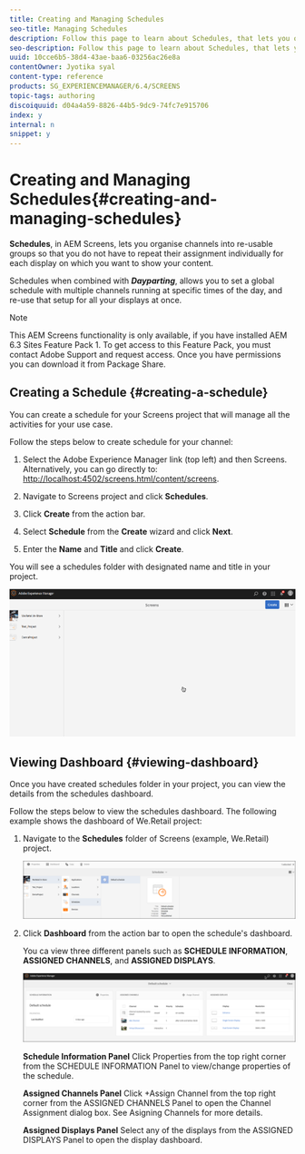 ```yaml
---
title: Creating and Managing Schedules
seo-title: Managing Schedules
description: Follow this page to learn about Schedules, that lets you organise channels into re-usable groups so that you do not have to repeat their assignment individually for each display on which you want to show your content.
seo-description: Follow this page to learn about Schedules, that lets you organise channels into re-usable groups so that you do not have to repeat their assignment individually for each display on which you want to show your content.
uuid: 10cce6b5-38d4-43ae-baa6-03256ac26e8a
contentOwner: Jyotika syal
content-type: reference
products: SG_EXPERIENCEMANAGER/6.4/SCREENS
topic-tags: authoring
discoiquuid: d04a4a59-8826-44b5-9dc9-74fc7e915706
index: y
internal: n
snippet: y
---
```


# Creating and Managing Schedules{#creating-and-managing-schedules}

**Schedules**, in AEM Screens, lets you organise channels into re-usable groups so that you do not have to repeat their assignment individually for each display on which you want to show your content.

Schedules when combined with ***Dayparting***, allows you to set a global schedule with multiple channels running at specific times of the day, and re-use that setup for all your displays at once.

>[!NOTE]
>
>This AEM Screens functionality is only available, if you have installed AEM 6.3 Sites Feature Pack 1. To get access to this Feature Pack, you must contact Adobe Support and request access. Once you have permissions you can download it from Package Share.

## Creating a Schedule {#creating-a-schedule}

You can create a schedule for your Screens project that will manage all the activities for your use case.

Follow the steps below to create schedule for your channel:

1. Select the Adobe Experience Manager link (top left) and then Screens. Alternatively, you can ﻿go directly to: [http://localhost:4502/screens.html/content/screens](http://localhost:4502/screens.html/content/screens).
1. Navigate to Screens project and click **Schedules**. 
1. Click **Create** from the action bar.
1. Select **Schedule** from the **Create** wizard and click **Next**.

1. Enter the **Name** and **Title** and click **Create**.

You will see a schedules folder with designated name and title in your project.

![](assets/chlimage_1.gif)

## Viewing Dashboard {#viewing-dashboard}

Once you have created schedules folder in your project, you can view the details from the schedules dashboard.

Follow the steps below to view the schedules dashboard. The following example shows the dashboard of We.Retail project:

1. Navigate to the **Schedules** folder of Screens (example, We.Retail) project.

   ![](assets/chlimage_1.png)

1. Click **Dashboard** from the action bar to open the schedule's dashboard.

   You ca view three different panels such as **SCHEDULE INFORMATION**, **ASSIGNED CHANNELS**, and **ASSIGNED DISPLAYS**.

   ![](assets/chlimage_1-1.png)

   **Schedule Information Panel** Click Properties from the top right corner from the SCHEDULE INFORMATION Panel to view/change properties of the schedule.

   **Assigned Channels Panel** Click +Assign Channel from the top right corner from the ASSIGNED CHANNELS Panel to open the Channel Assignment dialog box. See Asigning Channels for more details.

   **Assigned Displays Panel** Select any of the displays from the ASSIGNED DISPLAYS Panel to open the display dashboard.

